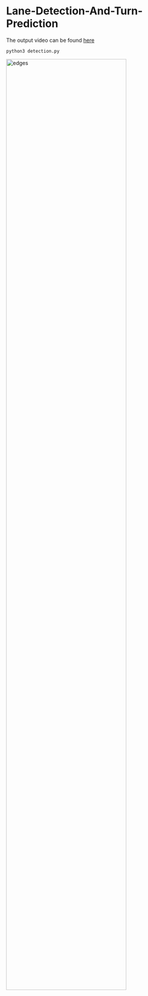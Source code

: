 # Lane-Detection-And-Turn-Prediction

The output video can be found [here](https://drive.google.com/file/d/1wajgXvNBQM46PIuObmaov9FfbP7tEuO5/view?usp=sharing)

    python3 detection.py
    
<img  alt="edges"  src="results/detection.gif"  width="80%" />



